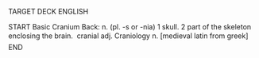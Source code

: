 TARGET DECK
ENGLISH

START
Basic
Cranium
Back: n. (pl. -s or -nia) 1 skull. 2 part of the skeleton enclosing the brain.  cranial adj. Craniology n. [medieval latin from greek]
END
